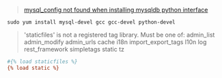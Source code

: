

> [mysql_config not found when installing mysqldb python interface](https://stackoverflow.com/questions/7475223/mysql-config-not-found-when-installing-mysqldb-python-interface)

```shell
sudo yum install mysql-devel gcc gcc-devel python-devel
```



> 'staticfiles' is not a registered tag library. Must be one of: admin_list admin_modify admin_urls cache i18n import_export_tags l10n log rest_framework simpletags static tz

```ini
#{% load staticfiles %}
{% load static %}
```

